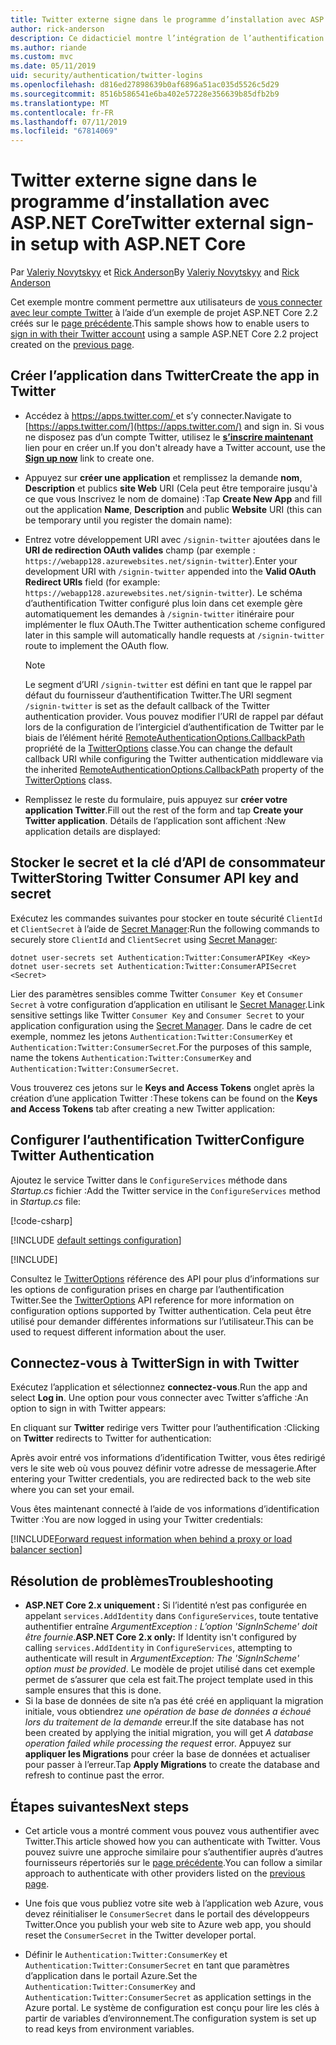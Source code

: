 ```yaml
---
title: Twitter externe signe dans le programme d’installation avec ASP.NET Core
author: rick-anderson
description: Ce didacticiel montre l’intégration de l’authentification d’utilisateur de compte Twitter dans une application ASP.NET Core existante.
ms.author: riande
ms.custom: mvc
ms.date: 05/11/2019
uid: security/authentication/twitter-logins
ms.openlocfilehash: d816ed27898639b0af6896a51ac035d5526c5d29
ms.sourcegitcommit: 8516b586541e6ba402e57228e356639b85dfb2b9
ms.translationtype: MT
ms.contentlocale: fr-FR
ms.lasthandoff: 07/11/2019
ms.locfileid: "67814069"
---
```

# <a name="twitter-external-sign-in-setup-with-aspnet-core"></a><span data-ttu-id="fdda3-103">Twitter externe signe dans le programme d’installation avec ASP.NET Core</span><span class="sxs-lookup"><span data-stu-id="fdda3-103">Twitter external sign-in setup with ASP.NET Core</span></span>

<span data-ttu-id="fdda3-104">Par [Valeriy Novytskyy](https://github.com/01binary) et [Rick Anderson](https://twitter.com/RickAndMSFT)</span><span class="sxs-lookup"><span data-stu-id="fdda3-104">By [Valeriy Novytskyy](https://github.com/01binary) and [Rick Anderson](https://twitter.com/RickAndMSFT)</span></span>

<span data-ttu-id="fdda3-105">Cet exemple montre comment permettre aux utilisateurs de [vous connecter avec leur compte Twitter](https://dev.twitter.com/web/sign-in/desktop-browser) à l’aide d’un exemple de projet ASP.NET Core 2.2 créés sur le [page précédente](xref:security/authentication/social/index).</span><span class="sxs-lookup"><span data-stu-id="fdda3-105">This sample shows how to enable users to [sign in with their Twitter account](https://dev.twitter.com/web/sign-in/desktop-browser) using a sample ASP.NET Core 2.2 project created on the [previous page](xref:security/authentication/social/index).</span></span>

## <a name="create-the-app-in-twitter"></a><span data-ttu-id="fdda3-106">Créer l’application dans Twitter</span><span class="sxs-lookup"><span data-stu-id="fdda3-106">Create the app in Twitter</span></span>

* <span data-ttu-id="fdda3-107">Accédez à [ https://apps.twitter.com/ ](https://apps.twitter.com/) et s’y connecter.</span><span class="sxs-lookup"><span data-stu-id="fdda3-107">Navigate to [https://apps.twitter.com/](https://apps.twitter.com/) and sign in.</span></span> <span data-ttu-id="fdda3-108">Si vous ne disposez pas d’un compte Twitter, utilisez le **[s’inscrire maintenant](https://twitter.com/signup)** lien pour en créer un.</span><span class="sxs-lookup"><span data-stu-id="fdda3-108">If you don't already have a Twitter account, use the **[Sign up now](https://twitter.com/signup)** link to create one.</span></span>

* <span data-ttu-id="fdda3-109">Appuyez sur **créer une application** et remplissez la demande **nom**, **Description** et publics **site Web** URI (Cela peut être temporaire jusqu'à ce que vous Inscrivez le nom de domaine) :</span><span class="sxs-lookup"><span data-stu-id="fdda3-109">Tap **Create New App** and fill out the application **Name**, **Description** and public **Website** URI (this can be temporary until you register the domain name):</span></span>

* <span data-ttu-id="fdda3-110">Entrez votre développement URI avec `/signin-twitter` ajoutées dans le **URI de redirection OAuth valides** champ (par exemple : `https://webapp128.azurewebsites.net/signin-twitter`).</span><span class="sxs-lookup"><span data-stu-id="fdda3-110">Enter your development URI with `/signin-twitter` appended into the **Valid OAuth Redirect URIs** field (for example: `https://webapp128.azurewebsites.net/signin-twitter`).</span></span> <span data-ttu-id="fdda3-111">Le schéma d’authentification Twitter configuré plus loin dans cet exemple gère automatiquement les demandes à `/signin-twitter` itinéraire pour implémenter le flux OAuth.</span><span class="sxs-lookup"><span data-stu-id="fdda3-111">The Twitter authentication scheme configured later in this sample will automatically handle requests at `/signin-twitter` route to implement the OAuth flow.</span></span>

  > [!NOTE]
  > <span data-ttu-id="fdda3-112">Le segment d’URI `/signin-twitter` est défini en tant que le rappel par défaut du fournisseur d’authentification Twitter.</span><span class="sxs-lookup"><span data-stu-id="fdda3-112">The URI segment `/signin-twitter` is set as the default callback of the Twitter authentication provider.</span></span> <span data-ttu-id="fdda3-113">Vous pouvez modifier l’URI de rappel par défaut lors de la configuration de l’intergiciel d’authentification de Twitter par le biais de l’élément hérité [RemoteAuthenticationOptions.CallbackPath](/dotnet/api/microsoft.aspnetcore.authentication.remoteauthenticationoptions.callbackpath) propriété de la [TwitterOptions](/dotnet/api/microsoft.aspnetcore.authentication.twitter.twitteroptions) classe.</span><span class="sxs-lookup"><span data-stu-id="fdda3-113">You can change the default callback URI while configuring the Twitter authentication middleware via the inherited [RemoteAuthenticationOptions.CallbackPath](/dotnet/api/microsoft.aspnetcore.authentication.remoteauthenticationoptions.callbackpath) property of the [TwitterOptions](/dotnet/api/microsoft.aspnetcore.authentication.twitter.twitteroptions) class.</span></span>

* <span data-ttu-id="fdda3-114">Remplissez le reste du formulaire, puis appuyez sur **créer votre application Twitter**.</span><span class="sxs-lookup"><span data-stu-id="fdda3-114">Fill out the rest of the form and tap **Create your Twitter application**.</span></span> <span data-ttu-id="fdda3-115">Détails de l’application sont affichent :</span><span class="sxs-lookup"><span data-stu-id="fdda3-115">New application details are displayed:</span></span>

## <a name="storing-twitter-consumer-api-key-and-secret"></a><span data-ttu-id="fdda3-116">Stocker le secret et la clé d’API de consommateur Twitter</span><span class="sxs-lookup"><span data-stu-id="fdda3-116">Storing Twitter Consumer API key and secret</span></span>

<span data-ttu-id="fdda3-117">Exécutez les commandes suivantes pour stocker en toute sécurité `ClientId` et `ClientSecret` à l’aide de [Secret Manager](xref:security/app-secrets):</span><span class="sxs-lookup"><span data-stu-id="fdda3-117">Run the following commands to securely store `ClientId` and `ClientSecret` using [Secret Manager](xref:security/app-secrets):</span></span>

```console
dotnet user-secrets set Authentication:Twitter:ConsumerAPIKey <Key>
dotnet user-secrets set Authentication:Twitter:ConsumerAPISecret <Secret>
```

<span data-ttu-id="fdda3-118">Lier des paramètres sensibles comme Twitter `Consumer Key` et `Consumer Secret` à votre configuration d’application en utilisant le [Secret Manager](xref:security/app-secrets).</span><span class="sxs-lookup"><span data-stu-id="fdda3-118">Link sensitive settings like Twitter `Consumer Key` and `Consumer Secret` to your application configuration using the [Secret Manager](xref:security/app-secrets).</span></span> <span data-ttu-id="fdda3-119">Dans le cadre de cet exemple, nommez les jetons `Authentication:Twitter:ConsumerKey` et `Authentication:Twitter:ConsumerSecret`.</span><span class="sxs-lookup"><span data-stu-id="fdda3-119">For the purposes of this sample, name the tokens `Authentication:Twitter:ConsumerKey` and `Authentication:Twitter:ConsumerSecret`.</span></span>

<span data-ttu-id="fdda3-120">Vous trouverez ces jetons sur le **Keys and Access Tokens** onglet après la création d’une application Twitter :</span><span class="sxs-lookup"><span data-stu-id="fdda3-120">These tokens can be found on the **Keys and Access Tokens** tab after creating a new Twitter application:</span></span>

## <a name="configure-twitter-authentication"></a><span data-ttu-id="fdda3-121">Configurer l’authentification Twitter</span><span class="sxs-lookup"><span data-stu-id="fdda3-121">Configure Twitter Authentication</span></span>

<span data-ttu-id="fdda3-122">Ajoutez le service Twitter dans le `ConfigureServices` méthode dans *Startup.cs* fichier :</span><span class="sxs-lookup"><span data-stu-id="fdda3-122">Add the Twitter service in the `ConfigureServices` method in *Startup.cs* file:</span></span>

[!code-csharp[](~/security/authentication/social/social-code/StartupTwitter.cs?name=snippet&highlight=10-14)]

[!INCLUDE [default settings configuration](includes/default-settings.md)]

[!INCLUDE[](includes/chain-auth-providers.md)]

<span data-ttu-id="fdda3-123">Consultez le [TwitterOptions](/dotnet/api/microsoft.aspnetcore.builder.twitteroptions) référence des API pour plus d’informations sur les options de configuration prises en charge par l’authentification Twitter.</span><span class="sxs-lookup"><span data-stu-id="fdda3-123">See the [TwitterOptions](/dotnet/api/microsoft.aspnetcore.builder.twitteroptions) API reference for more information on configuration options supported by Twitter authentication.</span></span> <span data-ttu-id="fdda3-124">Cela peut être utilisé pour demander différentes informations sur l’utilisateur.</span><span class="sxs-lookup"><span data-stu-id="fdda3-124">This can be used to request different information about the user.</span></span>

## <a name="sign-in-with-twitter"></a><span data-ttu-id="fdda3-125">Connectez-vous à Twitter</span><span class="sxs-lookup"><span data-stu-id="fdda3-125">Sign in with Twitter</span></span>

<span data-ttu-id="fdda3-126">Exécutez l’application et sélectionnez **connectez-vous**.</span><span class="sxs-lookup"><span data-stu-id="fdda3-126">Run the app and select **Log in**.</span></span> <span data-ttu-id="fdda3-127">Une option pour vous connecter avec Twitter s’affiche :</span><span class="sxs-lookup"><span data-stu-id="fdda3-127">An option to sign in with Twitter appears:</span></span>

<span data-ttu-id="fdda3-128">En cliquant sur **Twitter** redirige vers Twitter pour l’authentification :</span><span class="sxs-lookup"><span data-stu-id="fdda3-128">Clicking on **Twitter** redirects to Twitter for authentication:</span></span>

<span data-ttu-id="fdda3-129">Après avoir entré vos informations d’identification Twitter, vous êtes redirigé vers le site web où vous pouvez définir votre adresse de messagerie.</span><span class="sxs-lookup"><span data-stu-id="fdda3-129">After entering your Twitter credentials, you are redirected back to the web site where you can set your email.</span></span>

<span data-ttu-id="fdda3-130">Vous êtes maintenant connecté à l’aide de vos informations d’identification Twitter :</span><span class="sxs-lookup"><span data-stu-id="fdda3-130">You are now logged in using your Twitter credentials:</span></span>

[!INCLUDE[Forward request information when behind a proxy or load balancer section](includes/forwarded-headers-middleware.md)]

## <a name="troubleshooting"></a><span data-ttu-id="fdda3-131">Résolution de problèmes</span><span class="sxs-lookup"><span data-stu-id="fdda3-131">Troubleshooting</span></span>

* <span data-ttu-id="fdda3-132">**ASP.NET Core 2.x uniquement :** Si l’identité n’est pas configurée en appelant `services.AddIdentity` dans `ConfigureServices`, toute tentative authentifier entraîne *ArgumentException : L’option 'SignInScheme' doit être fournie*.</span><span class="sxs-lookup"><span data-stu-id="fdda3-132">**ASP.NET Core 2.x only:** If Identity isn't configured by calling `services.AddIdentity` in `ConfigureServices`, attempting to authenticate will result in *ArgumentException: The 'SignInScheme' option must be provided*.</span></span> <span data-ttu-id="fdda3-133">Le modèle de projet utilisé dans cet exemple permet de s’assurer que cela est fait.</span><span class="sxs-lookup"><span data-stu-id="fdda3-133">The project template used in this sample ensures that this is done.</span></span>
* <span data-ttu-id="fdda3-134">Si la base de données de site n’a pas été créé en appliquant la migration initiale, vous obtiendrez *une opération de base de données a échoué lors du traitement de la demande* erreur.</span><span class="sxs-lookup"><span data-stu-id="fdda3-134">If the site database has not been created by applying the initial migration, you will get *A database operation failed while processing the request* error.</span></span> <span data-ttu-id="fdda3-135">Appuyez sur **appliquer les Migrations** pour créer la base de données et actualiser pour passer à l’erreur.</span><span class="sxs-lookup"><span data-stu-id="fdda3-135">Tap **Apply Migrations** to create the database and refresh to continue past the error.</span></span>

## <a name="next-steps"></a><span data-ttu-id="fdda3-136">Étapes suivantes</span><span class="sxs-lookup"><span data-stu-id="fdda3-136">Next steps</span></span>

* <span data-ttu-id="fdda3-137">Cet article vous a montré comment vous pouvez vous authentifier avec Twitter.</span><span class="sxs-lookup"><span data-stu-id="fdda3-137">This article showed how you can authenticate with Twitter.</span></span> <span data-ttu-id="fdda3-138">Vous pouvez suivre une approche similaire pour s’authentifier auprès d’autres fournisseurs répertoriés sur le [page précédente](xref:security/authentication/social/index).</span><span class="sxs-lookup"><span data-stu-id="fdda3-138">You can follow a similar approach to authenticate with other providers listed on the [previous page](xref:security/authentication/social/index).</span></span>

* <span data-ttu-id="fdda3-139">Une fois que vous publiez votre site web à l’application web Azure, vous devez réinitialiser le `ConsumerSecret` dans le portail des développeurs Twitter.</span><span class="sxs-lookup"><span data-stu-id="fdda3-139">Once you publish your web site to Azure web app, you should reset the `ConsumerSecret` in the Twitter developer portal.</span></span>

* <span data-ttu-id="fdda3-140">Définir le `Authentication:Twitter:ConsumerKey` et `Authentication:Twitter:ConsumerSecret` en tant que paramètres d’application dans le portail Azure.</span><span class="sxs-lookup"><span data-stu-id="fdda3-140">Set the `Authentication:Twitter:ConsumerKey` and `Authentication:Twitter:ConsumerSecret` as application settings in the Azure portal.</span></span> <span data-ttu-id="fdda3-141">Le système de configuration est conçu pour lire les clés à partir de variables d’environnement.</span><span class="sxs-lookup"><span data-stu-id="fdda3-141">The configuration system is set up to read keys from environment variables.</span></span>